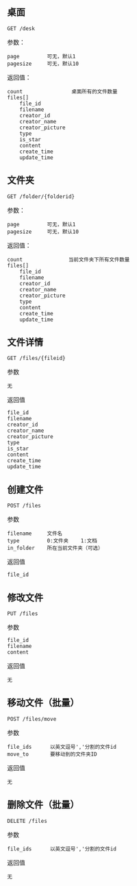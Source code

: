 ## 桌面
	
	GET /desk
	
参数：

	page         可无，默认1
	pagesize     可无，默认10
	
返回值：

    count                桌面所有的文件数量
	files[]
        file_id
        filename
        creator_id
        creator_name
        creator_picture
        type
        is_star
        content
        create_time
        update_time
	
## 文件夹

	GET /folder/{folderid}
	
参数：

	page         可无，默认1
	pagesize     可无，默认10
	
返回值：

    count               当前文件夹下所有文件数量
    files[]
        file_id
        filename
        creator_id
        creator_name
        creator_picture
        type
        content
        create_time
        update_time
	
## 文件详情

    GET /files/{fileid}

参数

    无
    
返回值

    file_id
    filename
    creator_id
    creator_name
    creator_picture
    type
    is_star
    content
    create_time
    update_time
    
## 创建文件

    POST /files
    
参数

    filename     文件名
    type         0:文件夹    1:文档
    in_folder    所在当前文件夹（可选）
    
返回值
    
    file_id

## 修改文件

    PUT /files
    
参数

    file_id
    filename
    content
    
返回值
    
    无

## 移动文件（批量）

    POST /files/move
    
参数

    file_ids      以英文逗号','分割的文件id
    move_to       要移动到的文件夹ID
    
返回值
    
    无
    
## 删除文件（批量）

    DELETE /files
    
参数

    file_ids      以英文逗号','分割的文件id
    
返回值
    
    无
